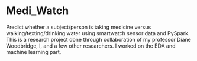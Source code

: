 # Medi_Watch
Predict whether a subject/person is taking medicine versus walking/texting/drinking water using smartwatch sensor data and PySpark. This is a research project done through collaboration of my professor Diane Woodbridge, I, and a few other researchers. I worked on the EDA and machine learning part.

